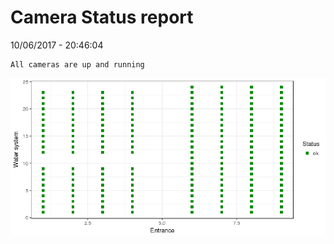Camera Status report
================
10/06/2017 - 20:46:04

    All cameras are up and running

![](camreport_files/figure-markdown_github/unnamed-chunk-2-1.png)
